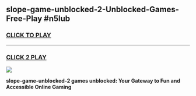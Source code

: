 
## slope-game-unblocked-2-Unblocked-Games-Free-Play #n5lub
<h3>
<a href="https://us.freeplayer.one?title=slope-game-unblocked-2&ref=9M">CLICK TO PLAY</a></h3>
<hr>

<h3>
<a href="https://us.freeplayer.one?title=slope-game-unblocked-2&ref=9M">CLICK 2 PLAY</a>
  
</h3>

<a href="https://us.freeplayer.one?title=slope-game-unblocked-2&ref=9M"><img src="https://clearcache.store/games.png"></a>


**slope-game-unblocked-2 games unblocked: Your Gateway to Fun and Accessible Online Gaming**
